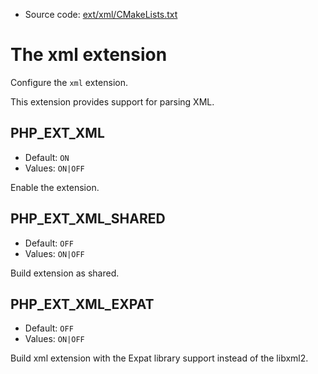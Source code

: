 <!-- This is auto-generated file. -->
* Source code: [ext/xml/CMakeLists.txt](https://github.com/petk/php-build-system/blob/master/cmake/ext/xml/CMakeLists.txt)

# The xml extension

Configure the `xml` extension.

This extension provides support for parsing XML.

## PHP_EXT_XML

* Default: `ON`
* Values: `ON|OFF`

Enable the extension.

## PHP_EXT_XML_SHARED

* Default: `OFF`
* Values: `ON|OFF`

Build extension as shared.

## PHP_EXT_XML_EXPAT

* Default: `OFF`
* Values: `ON|OFF`

Build xml extension with the Expat library support instead of the libxml2.
